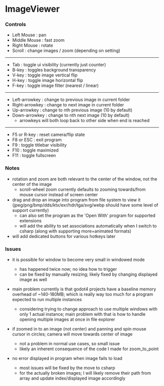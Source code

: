# ImageViewer
 
### Controls
- Left Mouse : pan
- Middle Mouse : fast zoom
- Right Mouse : rotate
- Scroll : change images / zoom (depending on setting)
---
- Tab : toggle ui visibility (currently just counter)
- B-key : toggles background transparency
- V-key : toggle image vertical flip
- H-key : toggle image horizontal flip
- F-key : toggle image filter (nearest / linear)
---
- Left-arrowkey : change to previous image in current folder
- Right-arrowkey : change to next image in current folder
- Up-arrowkey : change to nth previous image (10 by default)
- Down-arrowkey : change to nth next image (10 by default)
  - arrowkeys will both loop back to other side when end is reached
---
- F5 or R-key : reset camera/flip state
- F8 or ESC : exit program
- F9 : toggle titlebar visibility
- F10 : toggle maximized
- F11 : toggle fullscreen

### Notes
- rotation and zoom are both relevant to the center of the window, not the center of the image
  - scroll-wheel zoom currently defaults to zooming towards/from mouse cursor instead of screen center
- drag and drop an image into program from file system to view it (jpeg/png/bmp/dds/ktx/exr/hdr/tga/svg/webp should have some level of support currently)
  - can also set the program as the 'Open With' program for supported extensions
  - will add the ability to set associations automatically when I switch to csharp (along with supporting more+animated formats)
- will add dedicated buttons for various hotkeys later

### Issues
- it is possible for window to become very small in windowed mode
  - has happened twice now; no idea how to trigger
  - can be fixed by manually resizing; likely fixed by changing displayed image as well

- main problem currently is that godot4 projects have a baseline memory overhead of ~140-180MB; which is really way too much for a program expected
  to run multiple instances
  - considering trying to change approach to use multiple windows with only 1 actual instance; main problem with that is how to handle opening multiple
    images at once in file explorer

- if zoomed in to an image (not center) and panning and spin mouse cursor in circles; camera will move towards center of image
  - not a problem in normal use cases, so small issue
  - likely an inherent consequence of the code I made for zoom_to_point

- no error displayed in program when image fails to load
  - most issues will be fixed by the move to csharp
  - for the actually broken images; I will likely remove their path from array and update index/displayed image accordingly
